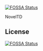 [![FOSSA Status](https://app.fossa.com/api/projects/git%2Bgithub.com%2Fjmazouri%2FNovelTD.svg?type=shield)](https://app.fossa.com/projects/git%2Bgithub.com%2Fjmazouri%2FNovelTD?ref=badge_shield)

NovelTD


## License
[![FOSSA Status](https://app.fossa.com/api/projects/git%2Bgithub.com%2Fjmazouri%2FNovelTD.svg?type=large)](https://app.fossa.com/projects/git%2Bgithub.com%2Fjmazouri%2FNovelTD?ref=badge_large)